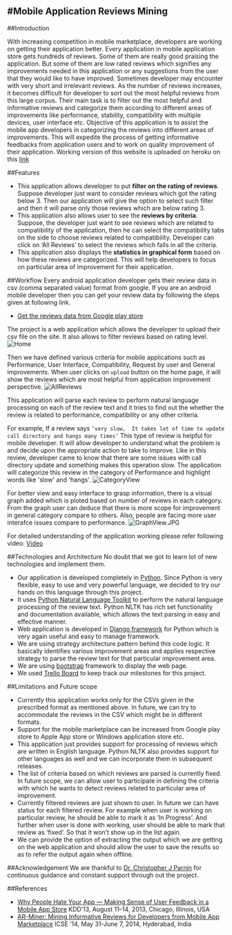#Mobile Application Reviews Mining
-----
##Introduction

With increasing competition in mobile marketplace, developers are working on getting their application better.
Every application in mobile application store gets hundreds of reviews. Some of them are really good praising the application. But some of them are low rated reviews which signifies any improvements needed in this application or any suggestions from the user that they would like to have improved. Sometimes developer may encounter with very short and irrelevant reviews. As the number of reviews increases, it becomes difficult for developer to sort out the most helpful reviews from this large corpus. Their main task is to filter out the most helpful and informative reviews and categorize them according to different areas of improvements like performance, stability, compatibility with multiple devices, user interface etc. Objective of this application is to assist the mobile app developers in categorizing the reviews into different areas of improvements. This will expedite the process of getting informative feedbacks from application users and to work on quality improvement of their application.
Working version of this website is uploaded on heroku on this [link](http://appreviewminer.herokuapp.com/reviewminer/)

##Features

* This application allows developer to put **filter on the rating of reviews**. Suppose developer just want to consider reviews which got the rating below 3. Then our application will give the option to select such filter and then it will parse only those reviews which are below rating 3.
* This application also allows user to see the **reviews by criteria**. Suppose, the developer just want to see reviews which are related to compatibility of the application, then he can select the compatibility tabs on the side to choose reviews related to compatibility. Developer can click on ‘All Reviews’ to select the reviews which falls in all the criteria.
* This application also displays the **statistics in graphical form** based on how these reviews are categorized. This will help developers to focus on particular area of improvement for their application.

##Workflow
Every android application developer gets their review data in csv (comma separated value) format from google. If you are an android mobile developer then you can get your review data by following the steps given at following link.
- [Get the reviews data from Google play store](https://support.google.com/googleplay/android-developer/answer/138230?hl=en)


The project is a web application which allows the developer to upload their csv file on the site. It also allows to filter reviews based on rating level.
![Home](https://github.ncsu.edu/CSC510-Fall2014/Technical-AppReviews/raw/master/MobileAppReviews/ReviewMiner/static/Images/HomePage.jpg)


Then we have defined various criteria for mobile applications such as Performance, User Interface, Compatibility, Request by user and  General improvements. When user clicks on `upload` button on the home page, it will show the reviews which are most helpful from application improvement perspective.
![AllReviews](https://github.ncsu.edu/CSC510-Fall2014/Technical-AppReviews/raw/master/MobileAppReviews/ReviewMiner/static/Images/AllReviews.JPG)


This application will parse each review to perform natural language processing on each of the review text and it tries to find out the whether the review is related to performance, compatibility or any other criteria.

For example, If a review says `‘very slow,	It takes lot of time to update call directory and hangs many times’` This type of review is helpful for mobile developer. It will allow developer to understand what the problem is and decide upon the appropriate action to take to improve. Like in this review, developer came to know that there are some issues with call directory update and something makes this operation slow. The application will categorize this review in the category of Performance and highlight words like 'slow' and  'hangs'.
![CategoryView](https://github.ncsu.edu/CSC510-Fall2014/Technical-AppReviews/raw/master/MobileAppReviews/ReviewMiner/static/Images/CategoryView.JPG)


For better view and easy interface to grasp information, there is a visual graph added which is ploted based on number of reviews in each category. From the graph user can deduce that there is more scope for improvement in general category compare to others. Also, people are facing more user interafce issues compare to performance.
![GraphView.JPG](https://github.ncsu.edu/CSC510-Fall2014/Technical-AppReviews/raw/master/MobileAppReviews/ReviewMiner/static/Images/GraphView.JPG)


For detailed understanding of the application working please refer following video: 
[Video](http://youtu.be/a1TOYE8GI8g)




##Technologies and Architecture
No doubt that we got to learn lot of new technologies and implement them. 
* Our application is developed completely in [Python](https://www.python.org/). Since Python is very flexible, easy to use and very powerful language, we decided to try our hands on this language through this project.
* It uses [Python Natural Language Toolkit](http://www.nltk.org/) to perform the natural language processing of the review text. Python NLTK has rich set functionality and documentation available, which allows the text parsing in easy and effective manner.
* Web application is developed in [Django framework](https://www.djangoproject.com/) for Python which is very again useful and easy to manage framework.
* We are using strategy architecture pattern behind this code logic. It basically identifies various improvement areas and applies respective strategy to parse the review text for that particular improvement area.
* We are using [bootstrap](http://getbootstrap.com/) framework to display the web page. 
* We used [Trello Board](https://trello.com/b/NDwwplzG/technical-appreviews) to keep track our milestones for this project.

##Limitations and Future scope
* Currently this application works only for the CSVs given in the prescribed format as mentioned above. In future, we can try to accommodate the reviews in the CSV which might be in different formats.
* Support for the mobile marketplace can be increased from Google play store to Apple App store or Windows application store etc.
* This application just provides support for processing of reviews which are written in English language. Python NLTK also provides support for other languages as well and we can incorporate them in subsequent releases.
* The list of criteria based on which reviews are parsed is currently fixed.  In future scope, we can allow user to participate in defining the criteria with which he wants to detect reviews related to particular area of improvement.
* Currently filtered reviews are just shown to user. In future we can have status for each filtered review. For example when user is working on particular review, he should be able to mark it as ‘In Progress’. And further when user is done with working, user should be able to mark that review as ‘fixed’. So that it won’t show up in the list again.
* We can provide the option of extracting the output which we are getting on the web application and should allow the user to save the results so as to refer the output again when offline.

##Acknowledgement
We are thankful to [Dr. Christopher J Parnin](https://www.chrisparnin.me/) for continuous guidance and constant support through out the project.

##References
* [Why People Hate Your App — Making Sense of User Feedback in a Mobile App Store]
KDD’13, August 11–14, 2013, Chicago, Illinois, USA
* [AR-Miner: Mining Informative Reviews for Developers from Mobile App Marketplace]
ICSE ’14, May 31-June 7, 2014, Hyderabad, India





[Why People Hate Your App — Making Sense of User Feedback in a Mobile App Store]:(http://www.cs.cmu.edu/~leili/pubs/fu-kdd2013-wiscom.pdf)
[AR-Miner: Mining Informative Reviews for Developers from Mobile App Marketplace]:(http://www.cais.ntu.edu.sg/~nchen1/AR-Miner/icse14-preprint.pdf)
